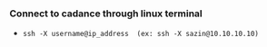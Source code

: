### Connect to cadance through linux terminal  
-     ssh -X username@ip_address  (ex: ssh -X sazin@10.10.10.10)
